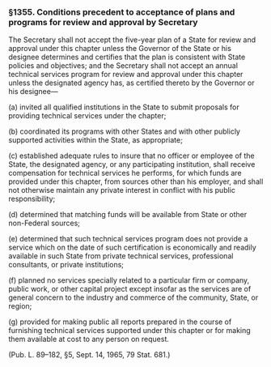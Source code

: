 ### §1355. Conditions precedent to acceptance of plans and programs for review and approval by Secretary ###

The Secretary shall not accept the five-year plan of a State for review and approval under this chapter unless the Governor of the State or his designee determines and certifies that the plan is consistent with State policies and objectives; and the Secretary shall not accept an annual technical services program for review and approval under this chapter unless the designated agency has, as certified thereto by the Governor or his designee—

(a) invited all qualified institutions in the State to submit proposals for providing technical services under the chapter;

(b) coordinated its programs with other States and with other publicly supported activities within the State, as appropriate;

(c) established adequate rules to insure that no officer or employee of the State, the designated agency, or any participating institution, shall receive compensation for technical services he performs, for which funds are provided under this chapter, from sources other than his employer, and shall not otherwise maintain any private interest in conflict with his public responsibility;

(d) determined that matching funds will be available from State or other non-Federal sources;

(e) determined that such technical services program does not provide a service which on the date of such certification is economically and readily available in such State from private technical services, professional consultants, or private institutions;

(f) planned no services specially related to a particular firm or company, public work, or other capital project except insofar as the services are of general concern to the industry and commerce of the community, State, or region;

(g) provided for making public all reports prepared in the course of furnishing technical services supported under this chapter or for making them available at cost to any person on request.

(Pub. L. 89–182, §5, Sept. 14, 1965, 79 Stat. 681.)
